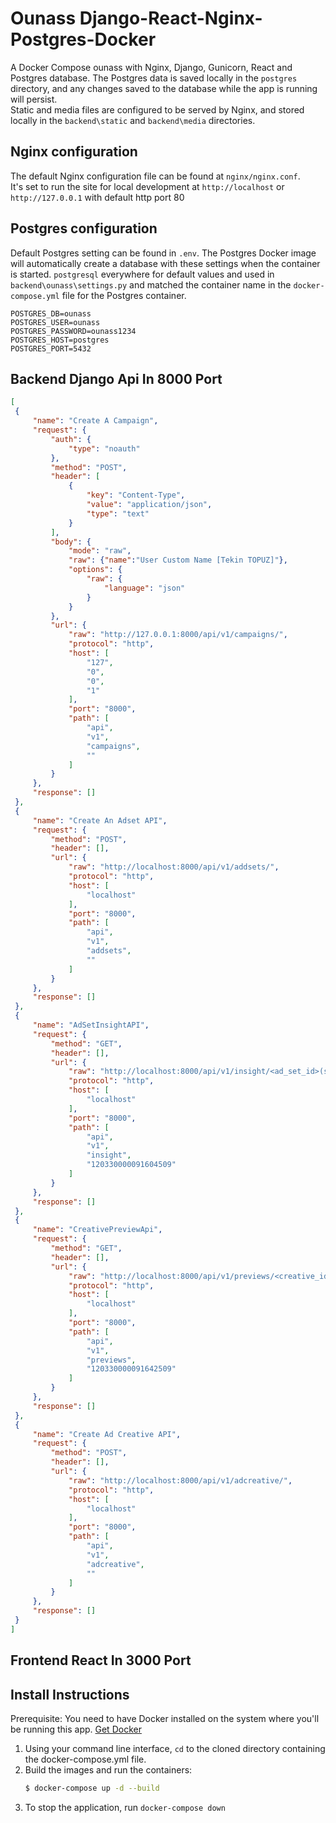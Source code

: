 # Ounass Django-React-Nginx-Postgres-Docker
A Docker Compose ounass with Nginx, Django, Gunicorn, React and Postgres database.
The Postgres data is saved locally in the `postgres` directory, and any changes saved to the database while the app is running will persist.  
Static and media files are configured to be served by Nginx, and stored locally in the `backend\static` and `backend\media` directories.

## Nginx configuration
The default Nginx configuration file can be found at `nginx/nginx.conf`.  
It's set to run the site for local development at `http://localhost` or `http://127.0.0.1` with default http port 80

## Postgres configuration
Default Postgres setting can be found in `.env`. The Postgres Docker image will automatically create a database with these settings when the container is started.
`postgresql` everywhere for default values and used in  `backend\ounass\settings.py` and matched the container name in the `docker-compose.yml` file for the Postgres container.

    POSTGRES_DB=ounass
    POSTGRES_USER=ounass
    POSTGRES_PASSWORD=ounass1234
    POSTGRES_HOST=postgres
    POSTGRES_PORT=5432

## Backend Django Api In 8000 Port
   ```json
   [
	{
		"name": "Create A Campaign",
		"request": {
			"auth": {
				"type": "noauth"
			},
			"method": "POST",
			"header": [
				{
					"key": "Content-Type",
					"value": "application/json",
					"type": "text"
				}
			],
			"body": {
				"mode": "raw",
				"raw": {"name":"User Custom Name [Tekin TOPUZ]"},
				"options": {
					"raw": {
						"language": "json"
					}
				}
			},
			"url": {
				"raw": "http://127.0.0.1:8000/api/v1/campaigns/",
				"protocol": "http",
				"host": [
					"127",
					"0",
					"0",
					"1"
				],
				"port": "8000",
				"path": [
					"api",
					"v1",
					"campaigns",
					""
				]
			}
		},
		"response": []
	},
	{
		"name": "Create An Adset API",
		"request": {
			"method": "POST",
			"header": [],
			"url": {
				"raw": "http://localhost:8000/api/v1/addsets/",
				"protocol": "http",
				"host": [
					"localhost"
				],
				"port": "8000",
				"path": [
					"api",
					"v1",
					"addsets",
					""
				]
			}
		},
		"response": []
	},
	{
		"name": "AdSetInsightAPI",
		"request": {
			"method": "GET",
			"header": [],
			"url": {
				"raw": "http://localhost:8000/api/v1/insight/<ad_set_id>(sample=120330000091604509)",
				"protocol": "http",
				"host": [
					"localhost"
				],
				"port": "8000",
				"path": [
					"api",
					"v1",
					"insight",
					"120330000091604509"
				]
			}
		},
		"response": []
	},
	{
		"name": "CreativePreviewApi",
		"request": {
			"method": "GET",
			"header": [],
			"url": {
				"raw": "http://localhost:8000/api/v1/previews/<creative_id>(sample=120330000091642509)",
				"protocol": "http",
				"host": [
					"localhost"
				],
				"port": "8000",
				"path": [
					"api",
					"v1",
					"previews",
					"120330000091642509"
				]
			}
		},
		"response": []
	},
	{
		"name": "Create Ad Creative API",
		"request": {
			"method": "POST",
			"header": [],
			"url": {
				"raw": "http://localhost:8000/api/v1/adcreative/",
				"protocol": "http",
				"host": [
					"localhost"
				],
				"port": "8000",
				"path": [
					"api",
					"v1",
					"adcreative",
					""
				]
			}
		},
		"response": []
	}
]

   ```

## Frontend React In 3000 Port


## Install Instructions
Prerequisite: You need to have Docker installed on the system where you'll be running this app. [Get Docker](https://docs.docker.com/install/)


1. Using your command line interface, `cd` to the cloned directory containing the docker-compose.yml file.
2. Build the images and run the containers:
    ```sh
    $ docker-compose up -d --build
    ```
3. To stop the application, run `docker-compose down`    


